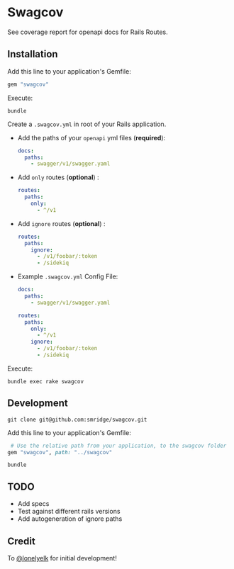 # Swagcov
See coverage report for openapi docs for Rails Routes.

## Installation
Add this line to your application's Gemfile:
```ruby
gem "swagcov"
```

Execute:
```shell
bundle
```

Create a `.swagcov.yml` in root of your Rails application.
- Add the paths of your `openapi` yml files (**required**):
  ```yml
  docs:
    paths:
      - swagger/v1/swagger.yaml
  ```

- Add `only` routes (**optional**) :
  ```yml
  routes:
    paths:
      only:
        - ^/v1
  ```

- Add `ignore` routes (**optional**) :
  ```yml
  routes:
    paths:
      ignore:
        - /v1/foobar/:token
        - /sidekiq
  ```

- Example `.swagcov.yml` Config File:
  ```yml
  docs:
    paths:
      - swagger/v1/swagger.yaml

  routes:
    paths:
      only:
        - ^/v1
      ignore:
        - /v1/foobar/:token
        - /sidekiq
  ```

Execute:
```shell
bundle exec rake swagcov
```

## Development
```shell
git clone git@github.com:smridge/swagcov.git
```

Add this line to your application's Gemfile:
```ruby
 # Use the relative path from your application, to the swagcov folder
gem "swagcov", path: "../swagcov"
```

```shell
bundle
```

## TODO
- Add specs
- Test against different rails versions
- Add autogeneration of ignore paths

## Credit
To [@lonelyelk](https://github.com/lonelyelk) for initial development!
